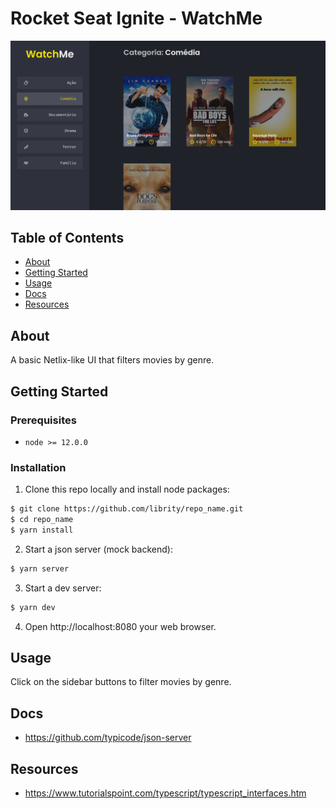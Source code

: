 # Rocket Seat Ignite - WatchMe

<p align="center">
  <img src=".github/home.png">
</p>

## Table of Contents

- [About](#about)
- [Getting Started](#getting_started)
- [Usage](#usage)
- [Docs](#docs)
- [Resources](#resources)

## About <a name = "about"></a>

A basic Netlix-like UI that filters movies by genre.

## Getting Started <a name = "getting_started"></a>

### Prerequisites

- `node >= 12.0.0`

### Installation

1. Clone this repo locally and install node packages:

```bash
$ git clone https://github.com/librity/repo_name.git
$ cd repo_name
$ yarn install
```

2. Start a json server (mock backend):

```bash
$ yarn server
```

3. Start a dev server:

```bash
$ yarn dev
```

4. Open http://localhost:8080 your web browser.

## Usage <a name = "usage"></a>

Click on the sidebar buttons to filter movies by genre.

## Docs <a name = "docs"></a>

- https://github.com/typicode/json-server

## Resources <a name = "resources"></a>

- https://www.tutorialspoint.com/typescript/typescript_interfaces.htm
